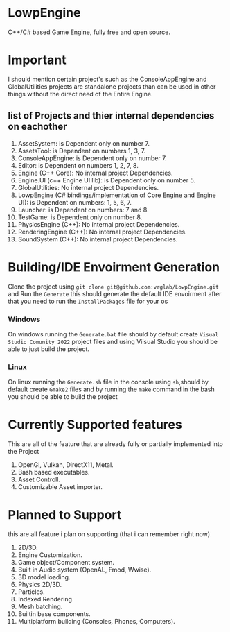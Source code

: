 # LowpEngine
C++/C# based Game Engine, fully free and open source.

# Important
I should mention certain project's such as the ConsoleAppEngine and GlobalUtilities projects are standalone projects than can be used in other things without the direct need of the Entire Engine. 
## list of Projects and thier internal dependencies on eachother

1. AssetSystem: is Dependent only on number 7.
2. AssetsTool: is Dependent on numbers 1, 3, 7.
3. ConsoleAppEngine: is Dependent only on number 7.
4. Editor: is Dependent on numbers 1, 2, 7, 8.
5. Engine (C++ Core): No internal project Dependencies.
6. Engine.UI (c++ Engine UI lib): is Dependent only on number 5.
7. GlobalUtilities: No internal project Dependencies.
8. LowpEngine (C# bindings/implementation of Core Engine and Engine UI): is Dependent on numbers: 1, 5, 6, 7.
9. Launcher: is Dependent on numbers: 7 and 8.
1. TestGame: is Dependent only on number 8.
1. PhysicsEngine (C++): No internal project Dependencies.
1. RenderingEngine (C++): No internal project Dependencies.
1. SoundSystem (C++): No internal project Dependencies.



# Building/IDE Envoirment Generation
Clone the project using `git clone git@github.com:vrglab/LowpEngine.git` and Run the `Generate` this should generate the default IDE envoirment after that you need to run the `InstallPackages` file for your os

### Windows
On windows running the `Generate.bat` file should by default create `Visual Studio Comunity 2022` project files and using Viisual Studio you should be able to just build the project.

### Linux
On linux running the `Generate.sh` file in the console using `sh`,should by default create `Gmake2` files and by running the `make` command in the bash you should be able to build the project

# Currently Supported features
This are all of the feature that are already fully or partially implemented into the Project
1. OpenGl, Vulkan, DirectX11, Metal.
1. Bash based executables.
1. Asset Controll.
1. Customizable Asset importer.

# Planned to Support
this are all feature i plan on supporting (that i can remember right now)
1. 2D/3D.
1. Engine Customization.
1. Game object/Component system.
1. Built in Audio system (OpenAL, Fmod, Wwise).
1. 3D model loading.
1. Physics 2D/3D.
1. Particles.
2. Indexed Rendering.
3. Mesh batching.
4. Builtin base components.
4. Multiplatform building (Consoles, Phones, Computers).
